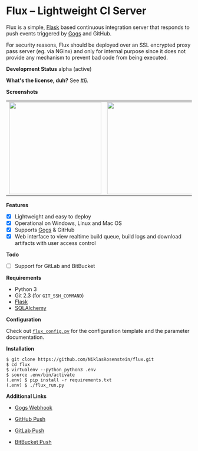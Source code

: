 # Flux &ndash; Lightweight CI Server

Flux is a simple, [Flask][] based continuous integration server
that responds to push events triggered by [Gogs][] and GitHub.

For security reasons, Flux should be deployed over an SSL
encrypted proxy pass server (eg. via NGinx) and only for
internal purpose since it does not provide any mechanism
to prevent bad code from being executed.

__Development Status__ alpha (active)

__What's the license, duh?__ See [#6](https://github.com/NiklasRosenstein/flux/issues/6).

__Screenshots__

<table><tr>
  <td><a href="http://i.imgur.com/lWGo5sU.png"><img src="http://i.imgur.com/lWGo5sU.png" width="250"></a></td>
  <td><a href="http://i.imgur.com/TNQvcTb.png"><img src="http://i.imgur.com/TNQvcTb.png" width="250"></a></td>
  <td><a href="http://i.imgur.com/MMNKLqw.png"><img src="http://i.imgur.com/MMNKLqw.png" width="250"></a></td>
</tr></table>

__Features__

* [x] Lightweight and easy to deploy
* [x] Operational on Windows, Linux and Mac OS
* [x] Supports [Gogs][] & GitHub
* [x] Web interface to view realtime build queue, build logs
      and download artifacts with user access control

__Todo__

* [ ] Support for GitLab and BitBucket

__Requirements__

* Python 3
* Git 2.3 (for `GIT_SSH_COMMAND`)
* [Flask][]
* [SQLAlchemy][]

__Configuration__

Check out [`flux_config.py`](flux_config.py) for the configuration
template and the parameter documentation.

__Installation__

```
$ git clone https://github.com/NiklasRosenstein/flux.git
$ cd flux
$ virtualenv --python python3 .env
$ source .env/bin/activate
(.env) $ pip install -r requirements.txt
(.env) $ ./flux_run.py
```

__Additional Links__

* [Gogs Webhook](https://gogs.io/docs/features/webhook)
* [GitHub Push](https://developer.github.com/v3/activity/events/types/#pushevent)
* [GitLab Push](https://gitlab.com/gitlab-org/gitlab-ce/blob/master/doc/web_hooks/web_hooks.md#push-events)
* [BitBucket Push](https://confluence.atlassian.com/bitbucket/event-payloads-740262817.html#EventPayloads-Push)

  [Flask]: http://flask.pocoo.org/
  [SQLAlchemy]: http://www.sqlalchemy.org/
  [Gogs]: https://gogs.io/
